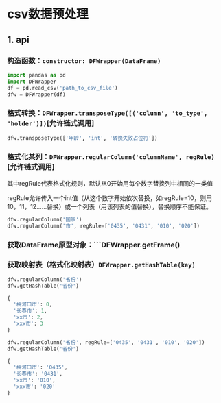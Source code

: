 # csv数据预处理
## 1. api
### 构造函数：```constructor: DFWrapper(DataFrame)```
```python
import pandas as pd
import DFWrapper
df = pd.read_csv('path_to_csv_file')
dfw = DFWrapper(df)
```
### 格式转换：```DFWrapper.transposeType([('column', 'to_type', 'holder')])```[允许链式调用]
```python
dfw.transposeType(['年龄', 'int', '转换失败占位符'])
```
### 格式化某列：```DFWrapper.regularColumn('columnName', regRule)```[允许链式调用]
其中regRule代表格式化规则，默认从0开始用每个数字替换列中相同的一类值

regRule允许传入一个int值（从这个数字开始依次替换，如regRule=10，则用10，11，12……替换）或一个列表（用该列表的值替换），替换顺序不能保证。
```python
dfw.regularColumn('国家')
dfw.regularColumn('市', regRule=['0435', '0431', '010', '020'])
```
### 获取DataFrame原型对象：```DFWrapper.getFrame()

### 获取映射表（格式化映射表）```DFWrapper.getHashTable(key)```
```python
dfw.regularColumn('省份')
dfw.getHashTable('省份')
```
```python
{
  '梅河口市': 0,
  '长春市': 1,
  'xx市': 2,
  'xxx市': 3
}
```
```python
dfw.regularColumn('省份', regRule=['0435', '0431', '010', '020'])
dfw.getHashTable('省份')
```
```python
{
  '梅河口市': '0435',
  '长春市': '0431',
  'xx市': '010',
  'xxx市': '020'
}
```

